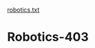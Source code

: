 [robotics.txt](https://github.com/atifabedeen/Robotics-403/files/7123132/robotics.txt)
# Robotics-403

